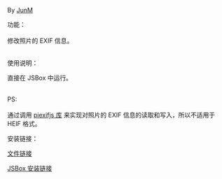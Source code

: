 By [JunM](https://t.me/jun_m)

功能：<br><br>
修改照片的 EXIF 信息。<br><br>


使用说明：

直接在 JSBox 中运行。<br><br>

PS:<br><br>
通过调用 [piexifjs 库](https://github.com/hMatoba/piexifjs) 来实现对照片的 EXIF
信息的读取和写入，所以不适用于 HEIF 格式。




安装链接：

[文件链接](https://github.com/mjyspace/JSBox/blob/master/Photo%20Compress/.output/Photo%20Compress.box?raw=true)

[JSBox 安装链接](https://xteko.com/redir?name=Photo%20Compress&url=https%3A%2F%2Fgithub.com%2Fmjyspace%2FJSBox%2Fblob%2Fmaster%2FPhoto%2520Compress%2F.output%2FPhoto%2520Compress.box%3Fraw%3Dtrue&author=JunM)